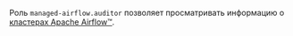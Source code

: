 Роль `managed-airflow.auditor` позволяет просматривать информацию о [кластерах Apache Airflow™](../../managed-airflow/concepts/index.md#cluster).

